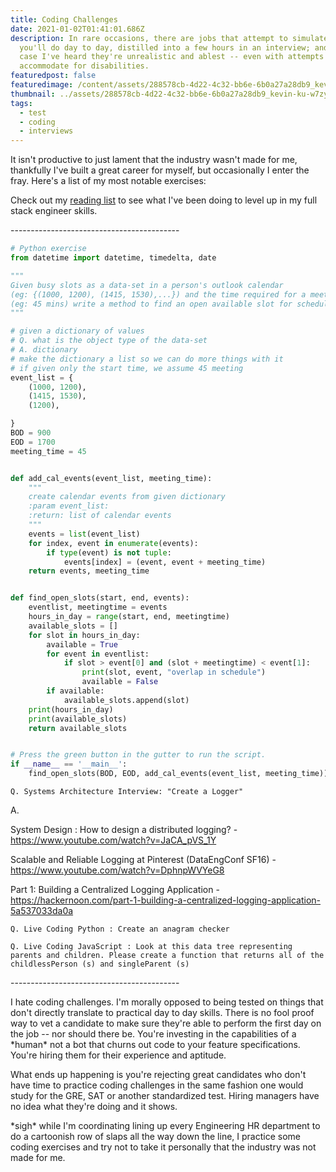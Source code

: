 ```yaml
---
title: Coding Challenges
date: 2021-01-02T01:41:01.686Z
description: In rare occasions, there are jobs that attempt to simulate what
  you'll do day to day, distilled into a few hours in an interview; and in every
  case I've heard they're unrealistic and ablest -- even with attempts to
  accommodate for disabilities.
featuredpost: false
featuredimage: /content/assets/288578cb-4d22-4c32-bb6e-6b0a27a28db9_kevin-ku-w7zyugynprq-unsplash.jpg
thumbnail: ../assets/288578cb-4d22-4c32-bb6e-6b0a27a28db9_kevin-ku-w7zyugynprq-unsplash.jpg
tags:
  - test
  - coding
  - interviews
---
```


It isn't productive to just lament that the industry wasn't made for me, thankfully I've built a great career for myself, but occasionally I enter the fray. Here's a list of my most notable exercises:

Check out my [reading list](https://glittertech.dev/2021-01-01-2021-sr-se-reading-list/) to see what I've been doing to level up in my full stack engineer skills.

\------------------------------------------

```python
# Python exercise
from datetime import datetime, timedelta, date

"""
Given busy slots as a data-set in a person's outlook calendar
(eg: {(1000, 1200), (1415, 1530),...}) and the time required for a meeting
(eg: 45 mins) write a method to find an open available slot for scheduling a meeting.
"""

# given a dictionary of values
# Q. what is the object type of the data-set
# A. dictionary
# make the dictionary a list so we can do more things with it
# if given only the start time, we assume 45 meeting
event_list = {
    (1000, 1200),
    (1415, 1530),
    (1200),

}
BOD = 900
EOD = 1700
meeting_time = 45


def add_cal_events(event_list, meeting_time):
    """
    create calendar events from given dictionary
    :param event_list:
    :return: list of calendar events
    """
    events = list(event_list)
    for index, event in enumerate(events):
        if type(event) is not tuple:
            events[index] = (event, event + meeting_time)
    return events, meeting_time


def find_open_slots(start, end, events):
    eventlist, meetingtime = events
    hours_in_day = range(start, end, meetingtime)
    available_slots = []
    for slot in hours_in_day:
        available = True
        for event in eventlist:
            if slot > event[0] and (slot + meetingtime) < event[1]:
                print(slot, event, "overlap in schedule")
                available = False
        if available:
            available_slots.append(slot)
    print(hours_in_day)
    print(available_slots)
    return available_slots


# Press the green button in the gutter to run the script.
if __name__ == '__main__':
    find_open_slots(BOD, EOD, add_cal_events(event_list, meeting_time))
```

`Q. Systems Architecture Interview: "Create a Logger"`

A.

System Design : How to design a distributed logging? - <https://www.youtube.com/watch?v=JaCA_pVS_1Y>

Scalable and Reliable Logging at Pinterest (DataEngConf SF16) - <https://www.youtube.com/watch?v=DphnpWVYeG8>

Part 1: Building a Centralized Logging Application - <https://hackernoon.com/part-1-building-a-centralized-logging-application-5a537033da0a>

`Q. Live Coding Python : Create an anagram checker`

`Q. Live Coding JavaScript : Look at this data tree representing parents and children. Please create a function that returns all of the childlessPerson (s) and singleParent (s)`

\------------------------------------------

I hate coding challenges. I'm morally opposed to being tested on things that don't directly translate to practical day to day skills. There is no fool proof way to vet a candidate to make sure they're able to perform the first day on the job -- nor should there be. You're investing in the capabilities of a \*human\* not a bot that churns out code to your feature specifications. You're hiring them for their experience and aptitude.

What ends up happening is you're rejecting great candidates who don't have time to practice coding challenges in the same fashion one would study for the GRE, SAT or another standardized test. Hiring managers have no idea what they're doing and it shows.

\*sigh\* while I'm coordinating lining up every Engineering HR department to do a cartoonish row of slaps all the way down the line, I practice some coding exercises and try not to take it personally that the industry was not made for me.
